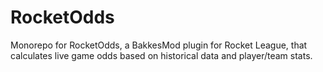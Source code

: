 # RocketOdds

Monorepo for RocketOdds, a BakkesMod plugin for Rocket League, that calculates live game odds based on historical data and player/team stats.
